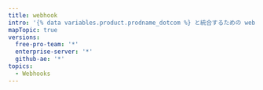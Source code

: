 ```yaml
---
title: webhook
intro: '{% data variables.product.prodname_dotcom %} と統合するための webhook のセットアップ、テスト、およびセキュリティ保護について学びます。'
mapTopic: true
versions:
  free-pro-team: '*'
  enterprise-server: '*'
  github-ae: '*'
topics:
  - Webhooks
---
```


